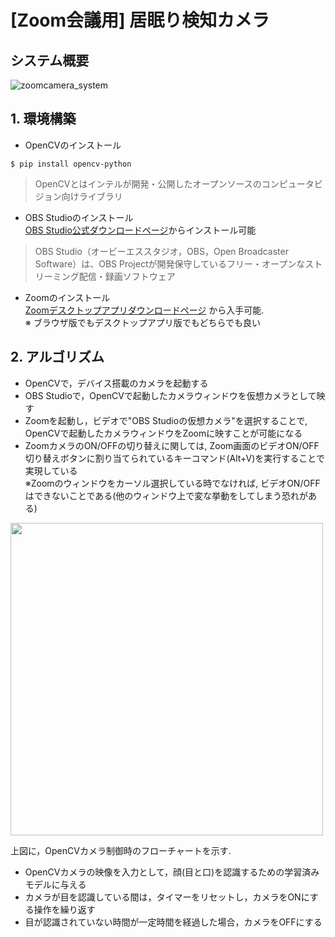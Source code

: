 # [Zoom会議用] 居眠り検知カメラ
## システム概要
![zoomcamera_system](https://github.com/haradakaito/SleepDetectionCamera/assets/75819611/bdcb242a-b6f4-424d-9cf0-d7f09494bb5d)

## 1. 環境構築
- OpenCVのインストール
```
$ pip install opencv-python
```
> OpenCVとはインテルが開発・公開したオープンソースのコンピュータビジョン向けライブラリ

- OBS Studioのインストール  
[OBS Studio公式ダウンロードページ](https://obsproject.com/ja/download)からインストール可能
> OBS Studio（オービーエススタジオ，OBS，Open Broadcaster Software）は、OBS Projectが開発保守しているフリー・オープンなストリーミング配信・録画ソフトウェア
- Zoomのインストール  
[Zoomデスクトップアプリダウンロードページ](https://zoom.us/download#client_4meeting) から入手可能.  
※ ブラウザ版でもデスクトップアプリ版でもどちらでも良い

## 2. アルゴリズム
- OpenCVで，デバイス搭載のカメラを起動する
- OBS Studioで，OpenCVで起動したカメラウィンドウを仮想カメラとして映す
- Zoomを起動し，ビデオで"OBS Studioの仮想カメラ"を選択することで, OpenCVで起動したカメラウィンドウをZoomに映すことが可能になる
- ZoomカメラのON/OFFの切り替えに関しては, Zoom画面のビデオON/OFF切り替えボタンに割り当てられているキーコマンド(Alt+V)を実行することで実現している  
※Zoomのウィンドウをカーソル選択している時でなければ, ビデオON/OFFはできないことである(他のウィンドウ上で変な挙動をしてしまう恐れがある)

<img width=500 src=https://github.com/haradakaito/SleepDetectionCamera/assets/75819611/30b25d30-e699-4491-871f-5ffcd4ef2bed>

上図に，OpenCVカメラ制御時のフローチャートを示す. 
- OpenCVカメラの映像を入力として，顔(目と口)を認識するための学習済みモデルに与える
- カメラが目を認識している間は，タイマーをリセットし，カメラをONにする操作を繰り返す
- 目が認識されていない時間が一定時間を経過した場合，カメラをOFFにする
